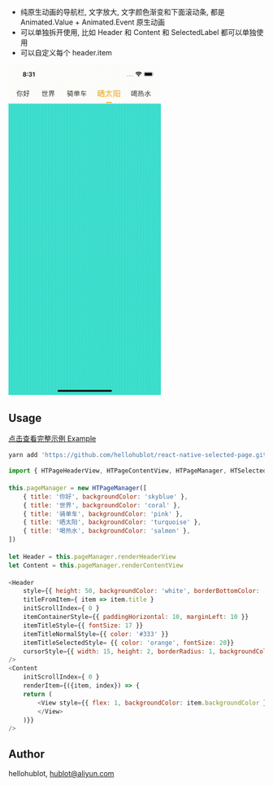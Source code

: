 - 纯原生动画的导航栏, 文字放大, 文字颜色渐变和下面滚动条, 都是 Animated.Value + Animated.Event 原生动画
- 可以单独拆开使用, 比如 Header 和 Content 和 SelectedLabel 都可以单独使用
- 可以自定义每个 header.item

<img src="./example/1.gif" width="300">

## Usage

[点击查看完整示例 Example](./example/App.js)

```bash
yarn add 'https://github.com/hellohublot/react-native-selected-page.git'
```

```javascript
import { HTPageHeaderView, HTPageContentView, HTPageManager, HTSelectedLabel } from 'react-native-selected-page'

this.pageManager = new HTPageManager([
	{ title: '你好', backgroundColor: 'skyblue' },
	{ title: '世界', backgroundColor: 'coral' },
	{ title: '骑单车', backgroundColor: 'pink' },
	{ title: '晒太阳', backgroundColor: 'turquoise' },
	{ title: '喝热水', backgroundColor: 'salmon' },
])

let Header = this.pageManager.renderHeaderView
let Content = this.pageManager.renderContentView

<Header 
	style={{ height: 50, backgroundColor: 'white', borderBottomColor: '#F5F5F5', borderBottomWidth: 1 }}
	titleFromItem={ item => item.title }
	initScrollIndex={ 0 }
	itemContainerStyle={{ paddingHorizontal: 10, marginLeft: 10 }}
	itemTitleStyle={{ fontSize: 17 }}
	itemTitleNormalStyle={{ color: '#333' }}
	itemTitleSelectedStyle= {{ color: 'orange', fontSize: 20}}
	cursorStyle={{ width: 15, height: 2, borderRadius: 1, backgroundColor: 'orange' }}
/>
<Content 
	initScrollIndex={ 0 }
	renderItem={({item, index}) => {
	return (
		<View style={{ flex: 1, backgroundColor: item.backgroundColor }}>
		</View>
	)}} 
/>

```

## Author

hellohublot, hublot@aliyun.com
